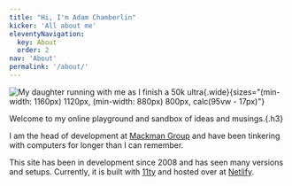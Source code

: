 ```yaml
---
title: "Hi, I'm Adam Chamberlin"
kicker: 'All about me'
eleventyNavigation:
  key: About
  order: 2
nav: 'About'
permalink: '/about/'
---
```


![My daughter running with me as I finish a 50k ultra](/images/pages/IMG_0900.jpeg){.wide}{sizes="(min-width: 1160px) 1120px, (min-width: 880px) 800px, calc(95vw - 17px)"}

Welcome to my online playground and sandbox of ideas and musings.{.h3}

I am the head of development at [Mackman Group](https://mackman.co.uk) and have been tinkering with computers for longer than I can remember.

This site has been in development since 2008 and has seen many versions and setups. Currently, it is built with [11ty](https://www.11ty.dev) and hosted over at [Netlify](https://www.netlify.com).
